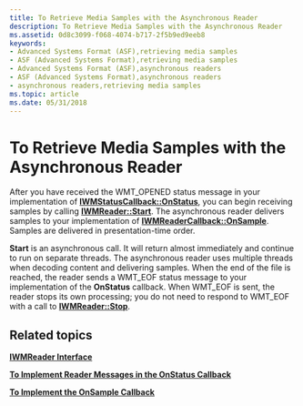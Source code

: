 ```yaml
---
title: To Retrieve Media Samples with the Asynchronous Reader
description: To Retrieve Media Samples with the Asynchronous Reader
ms.assetid: 0d8c3099-f068-4074-b717-2f5b9ed9eeb8
keywords:
- Advanced Systems Format (ASF),retrieving media samples
- ASF (Advanced Systems Format),retrieving media samples
- Advanced Systems Format (ASF),asynchronous readers
- ASF (Advanced Systems Format),asynchronous readers
- asynchronous readers,retrieving media samples
ms.topic: article
ms.date: 05/31/2018
---
```


# To Retrieve Media Samples with the Asynchronous Reader

After you have received the WMT\_OPENED status message in your implementation of [**IWMStatusCallback::OnStatus**](/previous-versions/windows/desktop/api/Wmsdkidl/nf-wmsdkidl-iwmstatuscallback-onstatus), you can begin receiving samples by calling [**IWMReader::Start**](/previous-versions/windows/desktop/api/Wmsdkidl/nf-wmsdkidl-iwmreader-start). The asynchronous reader delivers samples to your implementation of [**IWMReaderCallback::OnSample**](/previous-versions/windows/desktop/api/Wmsdkidl/nf-wmsdkidl-iwmreadercallback-onsample). Samples are delivered in presentation-time order.

**Start** is an asynchronous call. It will return almost immediately and continue to run on separate threads. The asynchronous reader uses multiple threads when decoding content and delivering samples. When the end of the file is reached, the reader sends a WMT\_EOF status message to your implementation of the **OnStatus** callback. When WMT\_EOF is sent, the reader stops its own processing; you do not need to respond to WMT\_EOF with a call to [**IWMReader::Stop**](/previous-versions/windows/desktop/api/Wmsdkidl/nf-wmsdkidl-iwmreader-stop).

## Related topics

<dl> <dt>

[**IWMReader Interface**](/previous-versions/windows/desktop/api/wmsdkidl/nn-wmsdkidl-iwmreader)
</dt> <dt>

[**To Implement Reader Messages in the OnStatus Callback**](to-implement-reader-messages-in-the-onstatus-callback.md)
</dt> <dt>

[**To Implement the OnSample Callback**](to-implement-the-onsample-callback.md)
</dt> </dl>

 

 




